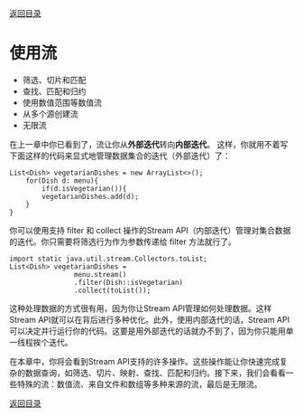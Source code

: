 [返回目录](/README.md)

# 使用流

* 筛选、切片和匹配
* 查找、匹配和归约
* 使用数值范围等数值流
* 从多个源创建流
* 无限流

在上一章中你已看到了，流让你从**外部迭代**转向**内部迭代**。 这样，你就用不着写下面这样的代码来显式地管理数据集合的迭代（外部迭代）了：

```
List<Dish> vegetarianDishes = new ArrayList<>();
    for(Dish d: menu){
        if(d.isVegetarian()){
        vegetarianDishes.add(d);
    }
}
```

你可以使用支持 filter 和 collect 操作的Stream API（内部迭代）管理对集合数据的迭代。你只需要将筛选行为作为参数传递给 filter 方法就行了。

```
import static java.util.stream.Collectors.toList;
List<Dish> vegetarianDishes =
                menu.stream()
                .filter(Dish::isVegetarian)
                .collect(toList());
```

这种处理数据的方式很有用，因为你让Stream API管理如何处理数据。这样Stream API就可以在背后进行多种优化。此外，使用内部迭代的话，Stream API可以决定并行运行你的代码。这要是用外部迭代的话就办不到了，因为你只能用单一线程挨个迭代。

在本章中，你将会看到Stream API支持的许多操作。这些操作能让你快速完成复杂的数据查询，如筛选、切片、映射、查找、匹配和归约。接下来，我们会看看一些特殊的流：数值流、来自文件和数组等多种来源的流，最后是无限流。

[返回目录](/README.md)

